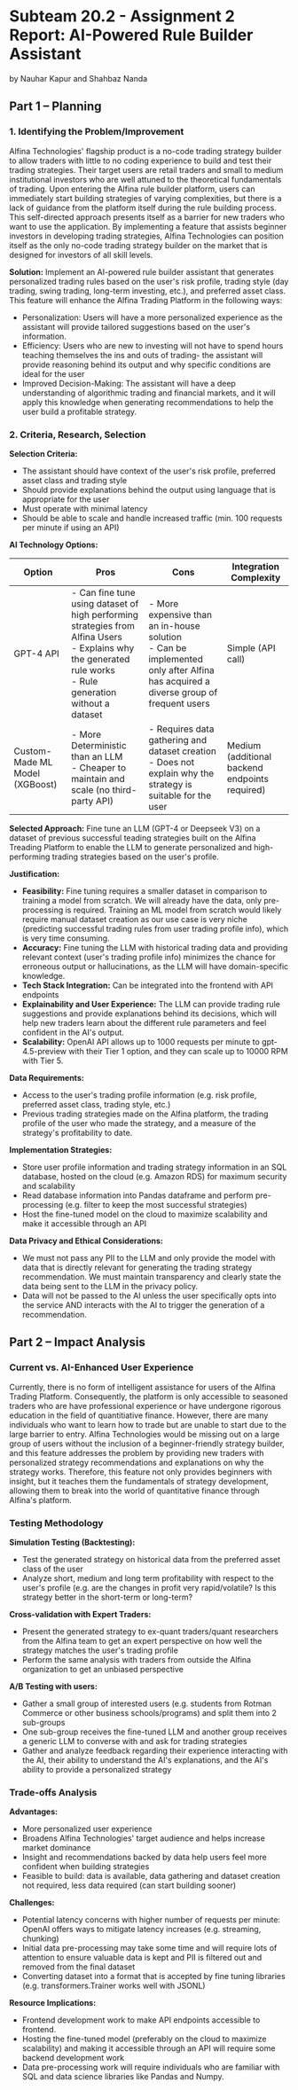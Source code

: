# Subteam 20.2 - Assignment 2 Report: AI-Powered Rule Builder Assistant

by Nauhar Kapur and Shahbaz Nanda

## Part 1 – Planning

### 1. Identifying the Problem/Improvement
Alfina Technologies' flagship product is a no-code trading strategy builder to allow traders with little to no coding experience to build and test
their trading strategies. Their target users are retail traders and small to medium institutional investors who are well attuned to the theoretical 
fundamentals of trading. Upon entering the Alfina rule builder platform, users can immediately start building strategies of varying complexities, 
but there is a lack of guidance from the platform itself during the rule building process. This self-directed approach presents itself as a barrier
for new traders who want to use the application. By implementing a feature that assists beginner investors in developing trading strategies, Alfina 
Technologies can position itself as the only no-code trading strategy builder on the market that is designed for investors of all skill levels.

**Solution:**
Implement an AI-powered rule builder assistant that generates personalized trading rules based on the user's risk profile, trading style (day trading, swing
trading, long-term investing, etc.), and preferred asset class. This feature will enhance the Alfina Trading Platform in the following ways: 
- Personalization: Users will have a more personalized experience as the assistant will provide tailored suggestions based on the user's information.
- Efficiency: Users who are new to investing will not have to spend hours teaching themselves the ins and outs of trading- the assistant will provide reasoning behind its output and why specific conditions are ideal for the user
- Improved Decision-Making: The assistant will have a deep understanding of algorithmic trading and financial markets, and it will apply this knowledge when generating recommendations to help the user build a profitable strategy.

### 2. Criteria, Research, Selection

**Selection Criteria:**
- The assistant should have context of the user's risk profile, preferred asset class and trading style
- Should provide explanations behind the output using language that is appropriate for the user
- Must operate with minimal latency
- Should be able to scale and handle increased traffic (min. 100 requests per minute if using an API)

**AI Technology Options:**

| Option | Pros | Cons | Integration Complexity |
|--------|------|------|------------------------|
| GPT-4 API | - Can fine tune using dataset of high performing strategies from Alfina Users <br> - Explains why the generated rule works <br> - Rule generation without a dataset| - More expensive than an in-house solution <br> - Can be implemented only after Alfina has acquired a diverse group of frequent users | Simple (API call) |
| Custom-Made ML Model (XGBoost) | - More Deterministic than an LLM <br> - Cheaper to maintain and scale (no third-party API) | - Requires data gathering and dataset creation <br> - Does not explain why the strategy is suitable for the user | Medium (additional backend endpoints required) |

**Selected Approach:** Fine tune an LLM (GPT-4 or Deepseek V3) on a dataset of previous successful teading strategies built on the Alfina Treading Platform to enable the LLM to generate personalized and high-performing trading strategies based on the user's profile.

**Justification:**
- **Feasibility:** Fine tuning requires a smaller dataset in comparison to training a model from scratch. We will already have the data, only pre-processing is required. Training an ML model from scratch would likely require manual dataset creation as our use case is very niche (predicting successful trading rules from user trading profile info), which is very time consuming.
- **Accuracy:** Fine tuning the LLM with historical trading data and providing relevant context (user's trading profile info) minimizes the chance for erroneous output or hallucinations, as the LLM will have domain-specific knowledge.
- **Tech Stack Integration:** Can be integrated into the frontend with API endpoints
- **Explainability and User Experience:** The LLM can provide trading rule suggestions and provide explanations behind its decisions, which will help new traders learn about the different rule parameters and feel confident in the AI's output.
- **Scalability:** OpenAI API allows up to 1000 requests per minute to gpt-4.5-preview with their Tier 1 option, and they can scale up to 10000 RPM with Tier 5.

**Data Requirements:**
- Access to the user's trading profile information (e.g. risk profile, preferred asset class, trading style, etc.)
- Previous trading strategies made on the Alfina platform, the trading profile of the user who made the strategy, and a measure of the strategy's profitability to date.

**Implementation Strategies:**
- Store user profile information and trading strategy information in an SQL database, hosted on the cloud (e.g. Amazon RDS) for maximum security and scalability
- Read database information into Pandas dataframe and perform pre-processing (e.g. filter to keep the most successful strategies)
- Host the fine-tuned model on the cloud to maximize scalability and make it accessible through an API

**Data Privacy and Ethical Considerations:**
- We must not pass any PII to the LLM and only provide the model with data that is directly relevant for generating the trading strategy recommendation. We must maintain transparency and clearly state the data being sent to the LLM in the privacy policy.
- Data will not be passed to the AI unless the user specifically opts into the service AND interacts with the AI to trigger the generation of a recommendation.

## Part 2 – Impact Analysis

### Current vs. AI-Enhanced User Experience
Currently, there is no form of intelligent assistance for users of the Alfina Trading Platform. Consequently, the platform is only accessible to seasoned traders who are 
have professional experience or have undergone rigorous education in the field of quantitiative finance. However, there are many individuals who want to learn how to trade but 
are unable to start due to the large barrier to entry. Alfina Technologies would be missing out on a large group of users without the inclusion of a beginner-friendly 
strategy builder, and this feature addresses the problem by providing new traders with personalized strategy recommendations and explanations on why the strategy works. Therefore,
this feature not only provides beginners with insight, but it teaches them the fundamentals of strategy development, allowing them to break into the world of quantitative finance through 
Alfina's platform.

### Testing Methodology

**Simulation Testing (Backtesting):**
- Test the generated strategy on historical data from the preferred asset class of the user
- Analyze short, medium and long term profitability with respect to the user's profile (e.g. are the changes in profit very rapid/volatile? Is this strategy better in the short-term or long-term?

**Cross-validation with Expert Traders:**
- Present the generated strategy to ex-quant traders/quant researchers from the Alfina team to get an expert perspective on how well the strategy matches the user's trading profile
- Perform the same analysis with traders from outside the Alfina organization to get an unbiased perspective

**A/B Testing with users:**
- Gather a small group of interested users (e.g. students from Rotman Commerce or other business schools/programs) and split them into 2 sub-groups
- One sub-group receives the fine-tuned LLM and another group receives a generic LLM to converse with and ask for trading strategies
- Gather and analyze feedback regarding their experience interacting with the AI, their ability to understand the AI's explanations, and the AI's ability to provide a personalized strategy

### Trade-offs Analysis

**Advantages:**
- More personalized user experience
- Broadens Alfina Technologies' target audience and helps increase market dominance
- Insight and recommendations backed by data help users feel more confident when building strategies
- Feasible to build: data is available, data gathering and dataset creation not required, less data required (can start building sooner)

**Challenges:**
- Potential latency concerns with higher number of requests per minute: OpenAI offers ways to mitigate latency increases (e.g. streaming, chunking)
- Initial data pre-processing may take some time and will require lots of attention to ensure valuable data is kept and PII is filtered out and removed from the final dataset
- Converting dataset into a format that is accepted by fine tuning libraries (e.g. transformers.Trainer works well with JSONL)

**Resource Implications:**
- Frontend development work to make API endpoints accessible to frontend.
- Hosting the fine-tuned model (preferably on the cloud to maximize scalability) and making it accessible through an API will require some backend development work
- Data pre-processing work will require individuals who are familiar with SQL and data science libraries like Pandas and Numpy.
